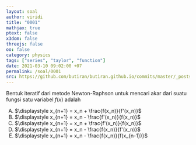 ```yaml
---
layout: soal
author: viridi
title: "0001"
mathjax: true
ptext: false
x3dom: false
threejs: false
oo: false
category: physics
tags: ["series", "taylor", "function"]
date: 2021-03-10 09:02:00 +07
permalink: /soal/0001
src: https://github.com/butiran/butiran.github.io/commits/master/_posts/soal/00/2021-03-10-newton-raphson.md
---
```

Bentuk iteratif dari metode Newton-Raphson untuk mencari akar dari suatu fungsi satu variabel $f(x)$ adalah

<ol type="A">
<li>$\displaystyle x_{n+1} = x_n + \frac{f(x_n)}{f'(x_n)}$
<li>$\displaystyle x_{n+1} = x_n - \frac{f'(x_n)}{f(x_n)}$
<li>$\displaystyle x_{n+1} = x_n + \frac{f'(x_n)}{f(x_n)}$
<li>$\displaystyle x_{n+1} = x_n - \frac{f(x_n)}{f'(x_n)}$
<li>$\displaystyle x_{n+1} = x_n - \frac{f(x_n)}{f(x_{n-1})}$